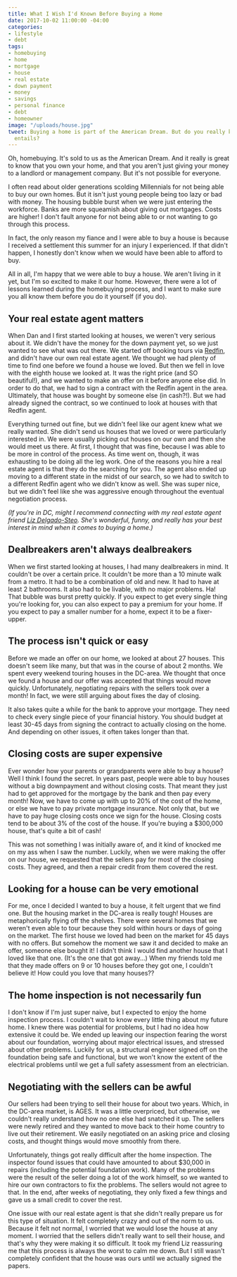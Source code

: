 ```yaml
---
title: What I Wish I'd Known Before Buying a Home
date: 2017-10-02 11:00:00 -04:00
categories:
- lifestyle
- debt
tags:
- homebuying
- home
- mortgage
- house
- real estate
- down payment
- money
- savings
- personal finance
- debt
- homeowner
image: "/uploads/house.jpg"
tweet: Buying a home is part of the American Dream. But do you really know what it
  entails?
---
```


Oh, homebuying. It's sold to us as the American Dream. And it really is great to know that you own your home, and that you aren't just giving your money to a landlord or management company. But it's not possible for everyone.

I often read about older generations scolding Millennials for not being able to buy our own homes. But it isn't just young people being too lazy or bad with money. The housing bubble burst when we were just entering the workforce. Banks are more squeamish about giving out mortgages. Costs are higher! I don't fault anyone for not being able to or not wanting to go through this process.

In fact, the only reason my fiance and I were able to buy a house is because I received a settlement this summer for an injury I experienced. If that didn't happen, I honestly don't know when we would have been able to afford to buy.

All in all, I'm happy that we were able to buy a house. We aren't living in it yet, but I'm so excited to make it our home. However, there were a lot of lessons learned during the homebuying process, and I want to make sure you all know them before you do it yourself (if you do).

## Your real estate agent matters

When Dan and I first started looking at houses, we weren't very serious about it. We didn't have the money for the down payment yet, so we just wanted to see what was out there. We started off booking tours via [Redfin](http://www.redfin.com), and didn't have our own real estate agent. We thought we had plenty of time to find one before we found a house we loved. But then we fell in love with the eighth house we looked at. It was the right price (and SO beautiful!), and we wanted to make an offer on it before anyone else did. In order to do that, we had to sign a contract with the Redfin agent in the area. Ultimately, that house was bought by someone else (in cash?!). But we had already signed the contract, so we continued to look at houses with that Redfin agent.

Everything turned out fine, but we didn't feel like our agent knew what we really wanted. She didn't send us houses that we loved or were particularly interested in. We were usually picking out houses on our own and then she would meet us there. At first, I thought that was fine, because I was able to be more in control of the process. As time went on, though, it was exhausting to be doing all the leg work. One of the reasons you hire a real estate agent is that they do the searching for you. The agent also ended up moving to a different state in the midst of our search, so we had to switch to a different Redfin agent who we didn't know as well. She was super nice, but we didn't feel like she was aggressive enough throughout the eventual negotiation process.

*(If you're in DC, might I recommend connecting with my real estate agent friend [Liz Delgado-Steo](http://jasonmartingroup.com/about/Elizabeth-Delgado-Steo/6689). She's wonderful, funny, and really has your best interest in mind when it comes to buying a home.)*

## Dealbreakers aren't always dealbreakers

When we first started looking at houses, I had many dealbreakers in mind. It couldn't be over a certain price. It couldn't be more than a 10 minute walk from a metro. It had to be a combination of old and new. It had to have at least 2 bathrooms. It also had to be livable, with no major problems. Ha! That bubble was burst pretty quickly. If you expect to get every single thing you're looking for, you can also expect to pay a premium for your home. If you expect to pay a smaller number for a home, expect it to be a fixer-upper.

## The process isn't quick or easy

Before we made an offer on our home, we looked at about 27 houses. This doesn't seem like many, but that was in the course of about 2 months. We spent every weekend touring houses in the DC-area. We thought that once we found a house and our offer was accepted that things would move quickly. Unfortunately, negotiating repairs with the sellers took over a month! In fact, we were still arguing about fixes the day of closing. 

It also takes quite a while for the bank to approve your mortgage. They need to check every single piece of your financial history. You should budget at least 30-45 days from signing the contract to actually closing on the home. And depending on other issues, it often takes longer than that.

## Closing costs are super expensive

Ever wonder how your parents or grandparents were able to buy a house? Well I think I found the secret. In years past, people were able to buy houses without a big downpayment and without closing costs. That meant they just had to get approved for the mortgage by the bank and then pay every month! Now, we have to come up with up to 20% of the cost of the home, or else we have to pay private mortgage insurance. Not only that, but we have to pay huge closing costs once we sign for the house. Closing costs tend to be about 3% of the cost of the house. If you're buying a $300,000 house, that's quite a bit of cash!

This was not something I was initially aware of, and it kind of knocked me on my ass when I saw the number. Luckily, when we were making the offer on our house, we requested that the sellers pay for most of the closing costs. They agreed, and then a repair credit from them covered the rest.

## Looking for a house can be very emotional

For me, once I decided I wanted to buy a house, it felt urgent that we find one. But the housing market in the DC-area is really tough! Houses are metaphorically flying off the shelves. There were several homes that we weren't even able to tour because they sold within hours or days of going on the market. The first house we loved had been on the market for 45 days with no offers. But somehow the moment we saw it and decided to make an offer, someone else bought it! I didn't think I would find another house that I loved like that one. (It's the one that got away...) When my friends told me that they made offers on 9 or 10 houses before they got one, I couldn't believe it! How could you love that many houses??

## The home inspection is not necessarily fun

I don't know if I'm just super naive, but I expected to enjoy the home inspection process. I couldn't wait to know every little thing about my future home. I knew there was potential for problems, but I had no idea how extensive it could be. We ended up leaving our inspection fearing the worst about our foundation, worrying about major electrical issues, and stressed about other problems. Luckily for us, a structural engineer signed off on the foundation being safe and functional, but we won't know the extent of the electrical problems until we get a full safety assessment from an electrician. 

## Negotiating with the sellers can be awful

Our sellers had been trying to sell their house for about two years. Which, in the DC-area market, is AGES. It was a little overpriced, but otherwise, we couldn't really understand how no one else had snatched it up. The sellers were newly retired and they wanted to move back to their home country to live out their retirement. We easily negotiated on an asking price and closing costs, and thought things would move smoothly from there.

Unfortunately, things got really difficult after the home inspection. The inspector found issues that could have amounted to about $30,000 in repairs (including the potential foundation work). Many of the problems were the result of the seller doing a lot of the work himself, so we wanted to hire our own contractors to fix the problems. The sellers would not agree to that. In the end, after weeks of negotiating, they only fixed a few things and gave us a small credit to cover the rest. 

One issue with our real estate agent is that she didn't really prepare us for this type of situation. It felt completely crazy and out of the norm to us. Because it felt not normal, I worried that we would lose the house at any moment. I worried that the sellers didn't really want to sell their house, and that's why they were making it so difficult. It took my friend Liz reassuring me that this process is always the worst to calm me down. But I still wasn't completely confident that the house was ours until we actually signed the papers.